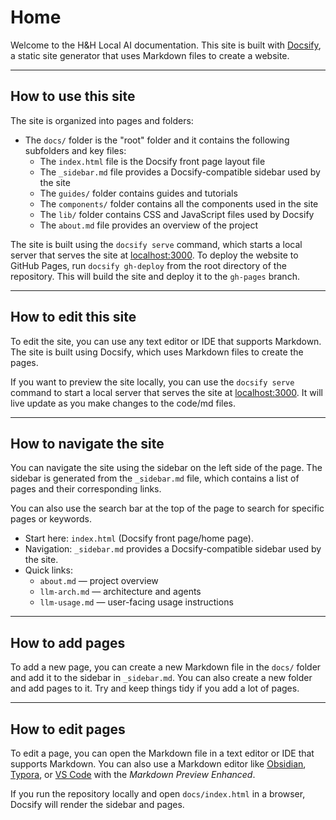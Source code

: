 # Home

Welcome to the H&H Local AI documentation. This site is built with [Docsify](https://docsify.js.org/#/), a static site generator that uses Markdown files to create a website.

---

## How to use this site
The site is organized into pages and folders:

- The `docs/` folder is the "root" folder and it contains the following subfolders and key files:
  - The `index.html` file is the Docsify front page layout file
  - The `_sidebar.md` file provides a Docsify-compatible sidebar used by the site
  - The `guides/` folder contains guides and tutorials
  - The `components/` folder contains all the components used in the site
  - The `lib/` folder contains CSS and JavaScript files used by Docsify
  - The `about.md` file provides an overview of the project


The site is built using the `docsify serve` command, which starts a local server that serves the site at [localhost:3000](http://localhost:3000). To deploy the website
to GitHub Pages, run `docsify gh-deploy` from the root directory of the repository. This will build the site and deploy it to the `gh-pages` branch.

---

## How to edit this site
To edit the site, you can use any text editor or IDE that supports Markdown. The site is built using Docsify, which uses Markdown files to create the pages.

If you want to preview the site locally, you can use the `docsify serve` command to start a local server that serves the site at [localhost:3000](http://localhost:3000). It will live update as you make changes to the code/md files.

---

## How to navigate the site

You can navigate the site using the sidebar on the left side of the page. The sidebar is generated from the `_sidebar.md` file, which contains a list of pages and their corresponding links.

You can also use the search bar at the top of the page to search for specific pages or keywords.

- Start here: `index.html` (Docsify front page/home page). 
- Navigation: `_sidebar.md` provides a Docsify-compatible sidebar used by the site.
- Quick links:
  - `about.md` — project overview
  - `llm-arch.md` — architecture and agents
  - `llm-usage.md` — user-facing usage instructions

---

## How to add pages
To add a new page, you can create a new Markdown file in the `docs/` folder and add it to the sidebar in `_sidebar.md`. You can also create a new folder and add pages to it. Try and keep things tidy 
if you add a lot of pages.

---

## How to edit pages
To edit a page, you can open the Markdown file in a text editor or IDE that supports Markdown. You can also use a Markdown editor like [Obsidian](https://obsidian.md/), [Typora](https://typora.io/), or [VS Code](https://code.visualstudio.com/) with the *Markdown Preview Enhanced*.    


If you run the repository locally and open `docs/index.html` in a browser, Docsify will render the sidebar and pages.

